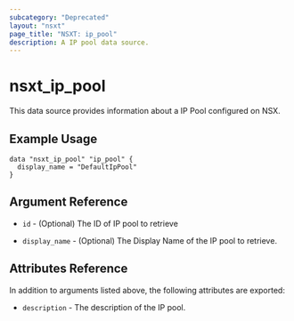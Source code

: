 ```yaml
---
subcategory: "Deprecated"
layout: "nsxt"
page_title: "NSXT: ip_pool"
description: A IP pool data source.
---
```


# nsxt_ip_pool

This data source provides information about a IP Pool configured on NSX.

## Example Usage

```hcl
data "nsxt_ip_pool" "ip_pool" {
  display_name = "DefaultIpPool"
}
```

## Argument Reference

* `id` - (Optional) The ID of IP pool to retrieve

* `display_name` - (Optional) The Display Name of the IP pool to retrieve.

## Attributes Reference

In addition to arguments listed above, the following attributes are exported:

* `description` - The description of the IP pool.

